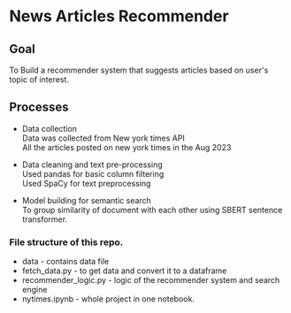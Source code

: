 # News Articles Recommender

## Goal

To Build a recommender system that suggests articles based on user's topic of interest.

## Processes

* Data collection <br>
Data was collected from New york times API <br>
All the articles posted on new york times in the Aug 2023

* Data cleaning and text pre-processing <br>
Used pandas for basic column filtering <br>
Used SpaCy for text preprocessing 

* Model building for semantic search<br>
To group similarity of document with each other using SBERT sentence transformer.


### File structure of this repo.

* data - contains data file
* fetch_data.py - to get data and convert it to a dataframe
* recommender_logic.py - logic of the recommender system and search engine
* nytimes.ipynb - whole project in one notebook.